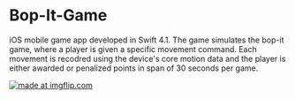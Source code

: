 # Bop-It-Game
iOS mobile game app developed in Swift 4.1. The game simulates the bop-it game, where a player is given a specific movement command.
Each movement is recodred using the device's core motion data and the player is either awarded or penalized points in span of 
30 seconds per game.

<a href="https://imgflip.com/gif/2c8xtg"><img src="https://i.imgflip.com/2c8xtg.gif" title="made at imgflip.com"/></a>
